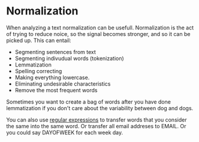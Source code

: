 # Normalization
When analyzing a text normalization can be usefull. Normalization is the act of trying to reduce noice, so the signal becomes stronger, and so it can be picked up. This can entail:

- Segmenting sentences from text
- Segmenting indivudual words (tokenization)
- Lemmatization
- Spelling correcting
- Making everything lowercase. 
- Eliminating undesirable characteristics
- Remove the most frequent words

Sometimes you want to create a bag of words after you have done lemmatization if you don't care about the variability between dog and dogs. 

You can also use [regular expressions](../Languages/Regular%20expression.md) to transfer words that you consider the same into the same word. Or transfer all email addreses to EMAIL. Or you could say DAYOFWEEK for each week day. 

